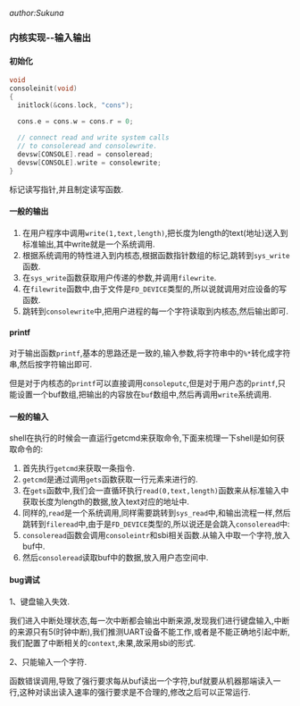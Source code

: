 *author:Sukuna*

### 内核实现--输入输出

#### 初始化

```C
void
consoleinit(void)
{
  initlock(&cons.lock, "cons");

  cons.e = cons.w = cons.r = 0;
  
  // connect read and write system calls
  // to consoleread and consolewrite.
  devsw[CONSOLE].read = consoleread;
  devsw[CONSOLE].write = consolewrite;
}
```

标记读写指针,并且制定读写函数.

#### 一般的输出

1. 在用户程序中调用`write(1,text,length)`,把长度为length的text(地址)送入到标准输出,其中write就是一个系统调用.
2. 根据系统调用的特性进入到内核态,根据函数指针数组的标记,跳转到`sys_write`函数.
3. 在`sys_write`函数获取用户传递的参数,并调用`filewrite`.
4. 在`filewrite`函数中,由于文件是`FD_DEVICE`类型的,所以说就调用对应设备的写函数.
5. 跳转到`consolewrite`中,把用户进程的每一个字符读取到内核态,然后输出即可.

#### printf

对于输出函数`printf`,基本的思路还是一致的,输入参数,将字符串中的`%*`转化成字符串,然后按字符输出即可.

但是对于内核态的`printf`可以直接调用`consoleputc`,但是对于用户态的`printf`,只能设置一个buf数组,把输出的内容放在`buf`数组中,然后再调用`write`系统调用.

#### 一般的输入

shell在执行的时候会一直运行getcmd来获取命令,下面来梳理一下shell是如何获取命令的:

1. 首先执行`getcmd`来获取一条指令.
2. `getcmd`是通过调用`gets`函数获取一行元素来进行的.
3. 在`gets`函数中,我们会一直循环执行`read(0,text,length)`函数来从标准输入中获取长度为length的数据,放入text对应的地址中.
4. 同样的,`read`是一个系统调用,同样需要跳转到`sys_read`中,和输出流程一样,然后跳转到`fileread`中,由于是`FD_DEVICE`类型的,所以说还是会跳入`consoleread`中:
5. `consoleread`函数会调用`consoleintr`和sbi相关函数.从输入中取一个字符,放入buf中.
6. 然后`consoleread`读取buf中的数据,放入用户态空间中.

#### bug调试

1、键盘输入失效.

我们进入中断处理状态,每一次中断都会输出中断来源,发现我们进行键盘输入,中断的来源只有5(时钟中断),我们推测UART设备不能工作,或者是不能正确地引起中断,我们配置了中断相关的`context`,未果,故采用sbi的形式.

2、只能输入一个字符.

函数错误调用,导致了强行要求每从buf读出一个字符,buf就要从机器那端读入一行,这种对读出读入速率的强行要求是不合理的,修改之后可以正常运行.